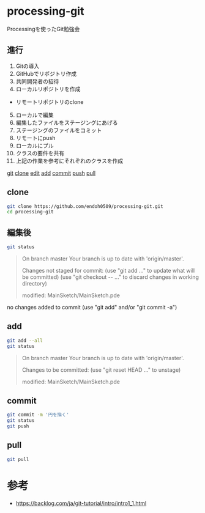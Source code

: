 # processing-git

Processingを使ったGit勉強会

## 進行

1. Gitの導入
2. GitHubでリポジトリ作成
3. 共同開発者の招待
4. ローカルリポジトリを作成
  - リモートリポジトリのclone
5. ローカルで編集
6. 編集したファイルをステージングにあげる
7. ステージングのファイルをコミット
8. リモートにpush
9. ローカルにプル
10. クラスの要件を共有
11. 上記の作業を参考にそれぞれのクラスを作成


[git](https://raw.githubusercontent.com/endoh0509/processing-git/master/img/git-study.001.png)
[clone](https://raw.githubusercontent.com/endoh0509/processing-git/master/img/git-study.002.png)
[edit](https://raw.githubusercontent.com/endoh0509/processing-git/master/img/git-study.003.png)
[add](https://raw.githubusercontent.com/endoh0509/processing-git/master/img/git-study.004.png)
[commit](https://raw.githubusercontent.com/endoh0509/processing-git/master/img/git-study.005.png)
[push](https://raw.githubusercontent.com/endoh0509/processing-git/master/img/git-study.006.png)
[pull](https://raw.githubusercontent.com/endoh0509/processing-git/master/img/git-study.007.png)

## clone

```bash
git clone https://github.com/endoh0509/processing-git.git
cd processing-git
```

## 編集後

```bash
git status
```

> On branch master
> Your branch is up to date with 'origin/master'.
>
> Changes not staged for commit:
>   (use "git add <file>..." to update what will be committed)
>   (use "git checkout -- <file>..." to discard changes in working directory)
>
> 	modified:   MainSketch/MainSketch.pde

no changes added to commit (use "git add" and/or "git commit -a")

## add

```bash
git add --all
git status
```

> On branch master
> Your branch is up to date with 'origin/master'.
>
> Changes to be committed:
>   (use "git reset HEAD <file>..." to unstage)
>
> 	modified:   MainSketch/MainSketch.pde

## commit

```bash
git commit -m '円を描く'
git status
git push
```
## pull

```bash
git pull
```

# 参考

- https://backlog.com/ja/git-tutorial/intro/intro1_1.html
